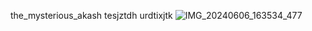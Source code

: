 the_mysterious_akash
tesjztdh
urdtixjtk
![IMG_20240606_163534_477](https://github.com/Akash224-art/Verified-/assets/172409867/03c16504-98eb-4b36-ac6e-dae3c316863d)
